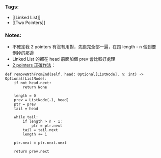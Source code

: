 ### Tags:
- [[Linked List]]
- [[Two Pointers]]
### Notes:
- 不確定我 2 pointers 有沒有用對，先跑完全部一遍，在跑 length - n 個到要刪掉的那邊
- Linked List 的都在 head 前面加個 prev 會比較好處理
- [2 pointers 正確作法](https://www.codecademy.com/article/the-two-pointer-technique-in-a-linked-list-swift)：
```python=
def removeNthFromEnd(self, head: Optional[ListNode], n: int) -> Optional[ListNode]:
    if not head.next:
        return None

    length = 0
    prev = ListNode(-1, head)
    ptr = prev
    tail = head

    while tail:
        if length > n - 1:
            ptr = ptr.next
        tail = tail.next
        length += 1

    ptr.next = ptr.next.next

    return prev.next
```

